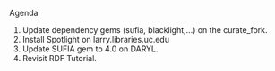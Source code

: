 Agenda

1. Update dependency gems (sufia, blacklight,...) on the curate_fork.
2. Install Spotlight on larry.libraries.uc.edu
3. Update SUFIA gem to 4.0 on DARYL.
4. Revisit RDF Tutorial.

 